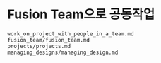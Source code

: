 # Fusion Team으로 공동작업

```{toctree}
work_on_project_with_people_in_a_team.md
fusion_team/fusion_team.md
projects/projects.md
managing_designs/managing_design.md
```
